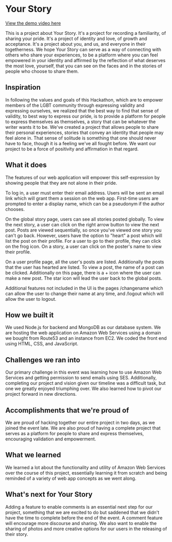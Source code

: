 # Your Story
[View the demo video here](https://youtu.be/Bm1DynWD8qA)

This is a project about Your Story. It's a project for recording a familiarity, of sharing your pride. It's a project of identity and love, of growth and acceptance. It's a project about you, and us, and everyone in their togetherness. We hope Your Story can serve as a way of connecting with others who share your experiences, to be a platform where you can feel empowered in your identity and affirmed by the reflection of what deserves the most love, yourself, that you can see on the faces and in the stories of people who choose to share them. 

## Inspiration
In following the values and goals of this Hackathon, which are to empower members of the LGBT community through expressing validity and expressing ourselves, we realized that the best way to find that sense of validity, to best way to express our pride, is to provide a platform for people to express themselves as themselves, a story that can be whatever the writer wants it to be. We've created a project that allows people to share their personal experiences, stories that convey an identity that people may feel alone in. That sense of solitude is something that one should never have to face, though it is a feeling we've all fought before. We want our project to be a force of positivity and affirmation in that regard.

## What it does
The features of our web application will empower this self-expression by showing people that they are not alone in their pride. 

To log in, a user must enter their email address. Users will be sent an email link which will grant them a session on the web app. First-time users are prompted to enter a display name, which can be a pseudonym if the author chooses.

On the global story page, users can see all stories posted globally. To view the next story, a user can click on the right arrow button to view the next post. Posts are viewed sequentially, so once you've viewed one story you can't go back. However, users have the option to "heart" a post which will list the post on their profile. For a user to go to their profile, they can click on the frog icon. On a story, a user can click on the poster's name to view their profile.

On a user profile page, all the user's posts are listed. Additionally the posts that the user has hearted are listed. To view a post, the name of a post can be clicked. Additionally on this page, there is a + icon where the user can make a new post. The star icon will lead the user back to the global posts.

Additional features not included in the UI is the pages /changename which can allow the user to change their name at any time, and /logout which will allow the user to logout.

## How we built it
We used Node.js for backend and MongoDB as our database system. We are hosting the web application on Amazon Web Services using a domain we bought from Route53 and an instance from EC2. We coded the front end using HTML, CSS, and JavaScript. 

## Challenges we ran into
Our primary challenge in this event was learning how to use Amazon Web Services and getting permission to send emails using SES. Additionally, completing our project and vision given our timeline was a difficult task, but one we greatly enjoyed triumphing over. We also learned how to pivot our project forward in new directions.

## Accomplishments that we're proud of
We are proud of hacking together our entire project in two days, as we joined the event late. We are also proud of having a complete project that serves as a platform for people to share and express themselves, encouraging validation and empowerment.

## What we learned
We learned a lot about the functionality and utility of Amazon Web Services over the course of this project, essentially learning it from scratch and being reminded of a variety of web app concepts as we went along. 

## What's next for Your Story
Adding a feature to enable comments is an essential next step for our project, something that we are excited to do but saddened that we didn't have the time to complete before the end of the event. A comment feature will encourage more discourse and sharing. We also want to enable the sharing of photos and more creative options for our users in the releasing of their story. 
